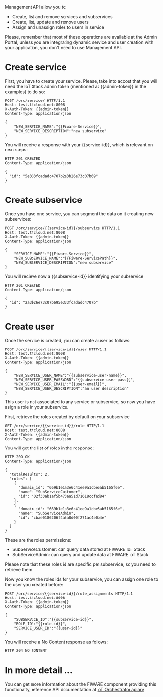 Management API allow you to:

- Create, list and remove services and subservices
- Create, list, update and remove users
- Assign and unassign roles to users in service

Please, remember that most of these operations are available at the Admin Portal, unless you are integrating dynamic service and user creation with your application, you don't need to use Management API.

# Create service

First, you have to create your service.  Please, take into accout that you will need the IoT Stack admin token (mentioned as {{admin-token}} in the examples) to do so:

```
POST /orc/service/ HTTP/1.1
Host: test.ttcloud.net:8008
X-Auth-Token: {{admin-token}}
Content-Type: application/json

{
    "NEW_SERVICE_NAME":"{{Fiware-Service}}",
    "NEW_SERVICE_DESCRIPTION":"new subservice"
}
```

You will receive a response with your {{service-id}}, which is relevant on next steps:

```
HTTP 201 CREATED
Content-Type: application/json

{
  "id": "5e333fcadadc4707b2a3b26e73c07b69"
}
```

# Create subservice 

Once you have one service, you can segment the data on it creating new subservices:

```
POST /orc/service/{{service-id}}/subservice HTTP/1.1
Host: test.ttcloud.net:8008
X-Auth-Token: {{admin-token}}
Content-Type: application/json

{
    "SERVICE_NAME":"{{Fiware-Service}}",
    "NEW_SUBSERVICE_NAME":"{{Fiware-ServicePath}}",
    "NEW_SUBSERVICE_DESCRIPTION":"new subservice"
}
```

You will recieve now a {{subservice-id}} identifying your subservice


```
HTTP 201 CREATED
Content-Type: application/json

{
  "id": "2a3b26e73c07b695e333fcadadc4707b"
}
```

# Create user

Once the service is created, you can create a user as follows:

```
POST /orc/service/{{service-id}}/user HTTP/1.1
Host: test.ttcloud.net:8008
X-Auth-Token: {{admin-token}}
Content-Type: application/json

{
    "NEW_SERVICE_USER_NAME":"{{subservice-user-name}}",
    "NEW_SERVICE_USER_PASSWORD":"{{subservice-user-pass}}",
    "NEW_SERVICE_USER_EMAIL":"{{user-email}}",
    "NEW_SERVICE_USER_DESCRIPTION":"an user description"
}
```

This user is not associated to any service or subservice, so now you have asign a role in your subservice.  

First, retrieve the roles created by default on your subservice:

```
GET /orc/service/{{service-id}}/role HTTP/1.1
Host: test.ttcloud.net:8008
X-Auth-Token: {{admin-token}}
Content-Type: application/json
```

You will get the list of roles in the response:

```
HTTP 20O OK
Content-Type: application/json

{
  "totalResults": 2,
  "roles": [
    {
      "domain_id": "669b1e1a3e6c41ee9a1cbe5ab5165f6e",
      "name": "SubServiceCustomer",
      "id": "02f33ab1af5b473aa51d71618ccfad84"
    },
    {
      "domain_id": "669b1e1a3e6c41ee9a1cbe5ab5165f6e",
      "name": "SubServiceAdmin",
      "id": "cbae0186206f4a5a8d00f271ac4e0b4e"
    }
  ]
}
```

These are the roles permissions:

- SubServiceCustomer: can query data stored at FIWARE IoT Stack
- SubServiceAdmin: can query and update data at FIWARE IoT Stack

Please note that these roles id are specific per subservice, so you need to retrieve them.

Now you know the roles ids for your subservice, you can assign one role to the user you created before:

```
POST /orc/service/{{service-id}}/role_assignments HTTP/1.1
Host: test.ttcloud.net:8008
X-Auth-Token: {{admin-token}}
Content-Type: application/json

{
    "SUBSERVICE_ID":"{{subservice-id}}",    
    "ROLE_ID":"{{role-id}}",
    "SERVICE_USER_ID":"{{user-id}}"
}
```

You will receive a No Content response as follows:

```
HTTP 204 NO CONTENT
```

# In more detail ...

You can get more information about the FIWARE component providing this functionalty, reference API documentation at [IoT Orchestrator apiary](http://docs.orchestrator2.apiary.io/)
